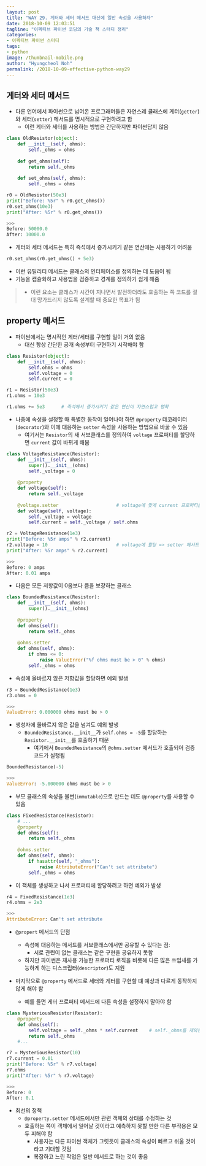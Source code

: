 ```yaml
---
layout: post
title: "WAY 29. 게터와 세터 메서드 대신에 일반 속성을 사용하자"
date: 2018-10-09 12:03:51
tagline: "이펙티브 파이썬 코딩의 기술 책 스터디 정리"
categories:
- 이펙티브 파이썬 스터디
tags:
- python
image: /thumbnail-mobile.png
author: "Hyungcheol Noh"
permalink: /2018-10-09-effective-python-way29
---
```


## 게터와 세터 메서드
- 다른 언어에서 파이썬으로 넘어온 프로그래머들은 자연스레 클래스에 게터(`getter`)와 세터(`setter`) 메서드를 명시적으로 구현하려고 함
    - 이런 게터와 세터를 사용하는 방법은 간단하지만 파이썬답지 않음

```python
class OldResistor(object):
    def __init__(self, ohms):
        self._ohms = ohms
    
    def get_ohms(self):
        return self._ohms
    
    def set_ohms(self, ohms):
        self._ohms = ohms

r0 = OldResistor(50e3)
print("Before: %5r" % r0.get_ohms())
r0.set_ohms(10e3)
print("After: %5r" % r0.get_ohms())

>>>
Before: 50000.0
After: 10000.0
```

- 게터와 세터 메서드는 특히 즉석에서 증가시키기 같은 연산에는 사용하기 어려움

```python
r0.set_ohms(r0.get_ohms() + 5e3)
```

- 이런 유틸리티 메서드는 클래스의 인터페이스를 정의하는 데 도움이 됨
- 기능을 캡슐화하고 사용법을 검증하고 경계를 정의하기 쉽게 해줌
>- 이런 요소는 클래스가 시간이 지나면서 발전하더라도 호출하는 쪽 코드를 절대 망가뜨리지 않도록 설계할 때 중요한 목표가 됨

## property 메서드
- 파이썬에서는 명시적인 게터/세터를 구현할 일이 거의 없음
    - 대신 항상 간단한 공개 속성부터 구현하기 시작해야 함

```python
class Resistor(object):
    def __init__(self, ohms):
        self.ohms = ohms
        self.voltage = 0
        self.current = 0

r1 = Resistor(50e3)
r1.ohms = 10e3

r1.ohms += 5e3      # 즉석에서 증가시키기 같은 연산이 자연스럽고 명확
```

- 나중에 속성을 설정할 때 특별한 동작이 일어나야 하면 `@property` 데코레이터(`decorator`)와 이에 대응하는 `setter` 속성을 사용하는 방법으로 바꿀 수 있음
    - 여기서는 `Resistor`의 새 서브클래스를 정의하여 `voltage` 프로퍼티를 할당하면 `current` 값이 바뀌게 해봄

```python
class VoltageResistance(Resistor):
    def __init__(self, ohms):
        super().__init__(ohms)
        self._voltage = 0
    
    @property
    def voltage(self):
        return self._voltage
        
    @voltage.setter                     # voltage에 맞게 current 프로퍼티를 업데이트하게끔 setter 메서드 설정
    def voltage(self, voltage):
        self._voltage = voltage
        self.current = self._voltage / self.ohms

r2 = VoltageResistance(1e3)
print("Before: %5r amps" % r2.current)
r2.voltage = 10                         # voltage에 할당 => setter 메서드 실행
print("After: %5r amps" % r2.current)

>>>
Before: 0 amps
After: 0.01 amps
```

- 다음은 모든 저항값이 0옴보다 큼을 보장하는 클래스

```python
class BoundedResistance(Resistor):
    def __init__(self, ohms):
        super().__init__(ohms)
        
    @property
    def ohms(self):
        return self._ohms
        
    @ohms.setter
    def ohms(self, ohms):
        if ohms <= 0:
            raise ValueError("%f ohms must be > 0" % ohms)
        self._ohms = ohms
```

- 속성에 올바르지 않은 저항값을 할당하면 예외 발생

```python
r3 = BoundedResistance(1e3)
r3.ohms = 0

>>>
ValueError: 0.000000 ohms must be > 0
```

- 생성자에 올바르지 않은 값을 넘겨도 예외 발생
    - `BoundedResistance.__init__`가 `self.ohms = -5`를 할당하는 `Resistor.__init__`를 호출하기 때문
        - 여기에서 `BoundedResistance`의 `@ohms.setter` 메서드가 호출되어 검증 코드가 실행됨

```python
BoundedResistance(-5)

>>>
ValueError: -5.000000 ohms must be > 0
```

- 부모 클래스의 속성을 불변(`immutable`)으로 만드는 데도 `@property`를 사용할 수 있음

```python
class FixedResistance(Resistor):
    # ...
    @property
    def ohms(self):
        return self._ohms
        
    @ohms.setter
    def ohms(self, ohms):
        if hasattr(self, "_ohms"):
            raise AttributeError("Can't set attribute")
        self._ohms = ohms
```

- 이 객체를 생성하고 나서 프로퍼티에 할당하려고 하면 예외가 발생

```python
r4 = FixedResistance(1e3)
r4.ohms = 2e3

>>>
AttributeError: Can't set attribute
```

- `@propert` 메서드의 단점
    - 속성에 대응하는 메서드를 서브클래스에서만 공유할 수 있다는 점:
        - 서로 관련이 없는 클래스는 같은 구현을 공유하지 못함
    - 하지만 파이썬은 재사용 가능한 프로퍼티 로직을 비롯해 다른 많은 쓰임새를 가능하게 하는 디스크립터(`descriptor`)도 지원

- 마지막으로 `@property` 메서드로 세터와 게터를 구현할 떄 예상과 다르게 동작하지 않게 해야 함
    - 예를 들면 게터 프로퍼티 메서드에 다른 속성을 설정하지 말아야 함

```python
class MysteriousResistor(Resistor):
    @property
    def ohms(self):
        self.voltage = self._ohms * self.current    # self._ohms를 제외한 다른 속성을 설정 => 이상 동작 발생
        return self._ohms
    #...

r7 = MysteriousResistor(10)
r7.current = 0.01
print("Before: %5r" % r7.voltage)
r7.ohms
print("After: %5r" % r7.voltage)

>>>
Before: 0
After: 0.1
```

- 최선의 정책
    - `@property.setter` 메서드에서만 관련 객체의 상태를 수정하는 것
    - 호출하는 쪽이 객체에서 일어날 것이라고 예측하지 못할 만한 다른 부작용은 모두 피해야 함
        - 사용자는 다른 파이썬 객체가 그럿듯이 클래스의 속성이 빠르고 쉬울 것이라고 기대할 것임
        - 복잡하고 느린 작업은 일반 메서드로 하는 것이 좋음
